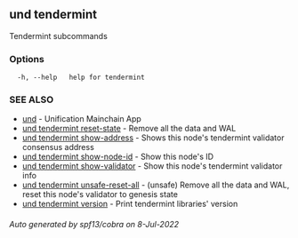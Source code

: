 ## und tendermint

Tendermint subcommands

### Options

```
  -h, --help   help for tendermint
```

### SEE ALSO

* [und](und.md)	 - Unification Mainchain App
* [und tendermint reset-state](und_tendermint_reset-state.md)	 - Remove all the data and WAL
* [und tendermint show-address](und_tendermint_show-address.md)	 - Shows this node's tendermint validator consensus address
* [und tendermint show-node-id](und_tendermint_show-node-id.md)	 - Show this node's ID
* [und tendermint show-validator](und_tendermint_show-validator.md)	 - Show this node's tendermint validator info
* [und tendermint unsafe-reset-all](und_tendermint_unsafe-reset-all.md)	 - (unsafe) Remove all the data and WAL, reset this node's validator to genesis state
* [und tendermint version](und_tendermint_version.md)	 - Print tendermint libraries' version

###### Auto generated by spf13/cobra on 8-Jul-2022
